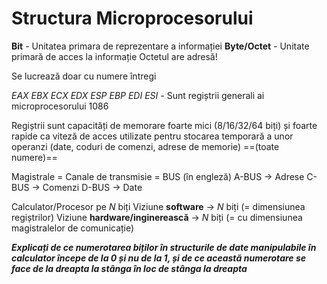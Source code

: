 # Structura Microprocesorului

**Bit** - Unitatea primara de reprezentare a informației
**Byte/Octet** - Unitate primară de acces la informație
Octetul are adresă!

Se lucrează doar cu numere întregi

*EAX EBX ECX EDX ESP EBP EDI ESI* - Sunt regiștrii generali ai microprocesorului 1086

Regiștrii sunt capacități de memorare foarte mici (8/16/32/64 biți) și foarte rapide ca viteză de acces utilizate pentru stocarea temporară a unor operanzi (date, coduri de comenzi, adrese de memorie) ==(toate numere)==

Magistrale = Canale de transmisie = BUS (în engleză)
A-BUS -> Adrese
C-BUS -> Comenzi
D-BUS -> Date

Calculator/Procesor pe *N* biți
Viziune **software** -> *N* biți (= dimensiunea regiștrilor)
Viziune **hardware/inginerească** -> *N* biți (= cu dimensiunea magistralelor de comunicație)

***Explicați de ce numerotarea biților în structurile de date manipulabile în calculator începe de la 0 și nu de la 1, și de ce această numerotare se face de la dreapta la stânga în loc de stânga la dreapta***


